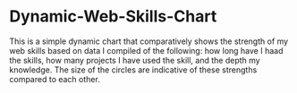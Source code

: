 Dynamic-Web-Skills-Chart
========================

This is a simple dynamic chart that comparatively shows the strength of my web skills based on data I compiled of the following: how long have I haad the skills, how many projects I have used the skill, and the depth my knowledge. The size of the circles are indicative of these strengths compared to each other.
